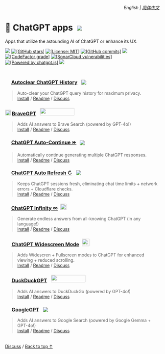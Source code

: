 <div align="right">
    <h6>
        <picture>
            <source type="image/svg+xml" media="(prefers-color-scheme: dark)" srcset="https://raw.githubusercontent.com/KudoAI/chatgpt.js/main/media/images/icons/earth-americas-white-icon32.svg">
            <img height=14 src="https://raw.githubusercontent.com/KudoAI/chatgpt.js/main/media/images/icons/earth-americas-icon32.svg">
        </picture>
        &nbsp;English |
        <a href="zh-cn#readme">简体中文</a>
    </h6>
</div>

# 🤖 ChatGPT apps &nbsp;[![](https://img.shields.io/twitter/url/http/shields.io.svg?style=social)](https://twitter.com/intent/tweet?text=Check%20these%20%23ChatGPT%20add-ons%20out%21&url=https://github.com/adamlui/chatgpt-addons&hashtags=greasemonkey,userscript,javascript,ai)

Apps that utilize the astounding AI of ChatGPT or enhance its UX.

![](https://img.shields.io/badge/Users-200,000+-44cc11?logo=weightsandbiases&logoColor=white&labelColor=464646&style=for-the-badge)
[![\[GitHub stars\]](https://img.shields.io/github/stars/adamlui/chatgpt-apps?label=Stars&logo=github&logoColor=white&labelColor=464646&color=af68ff&style=for-the-badge)](https://github.com/adamlui/chatgpt-apps/stargazers)
[![\[License: MIT\]](https://img.shields.io/badge/License-MIT-orange.svg?logo=internetarchive&logoColor=white&labelColor=464646&style=for-the-badge)](https://github.com/adamlui/chatgpt-apps/blob/main/LICENSE.md)
[![\[GitHub commits\]](https://img.shields.io/github/commit-activity/m/adamlui/chatgpt-apps?label=Commits&logo=github&logoColor=white&labelColor=464646&color=blue&style=for-the-badge)](https://github.com/adamlui/chatgpt-apps/commits)
![](https://img.shields.io/badge/Clones-7.2K/month-869da0?logo=github&logoColor=white&labelColor=464646&style=for-the-badge)
[![\[CodeFactor grade\]](https://img.shields.io/codefactor/grade/github/adamlui/chatgpt-apps?label=Code+Quality&logo=codefactor&logoColor=white&labelColor=464646&color=b5fc7b&style=for-the-badge)](https://www.codefactor.io/repository/github/adamlui/chatgpt-apps)
[![\[SonarCloud vulnerabilities\]](https://img.shields.io/badge/dynamic/json?url=https%3A%2F%2Fsonarcloud.io%2Fapi%2Fmeasures%2Fcomponent%3Fcomponent%3Dadamlui_chatgpt-apps%26metricKeys%3Dvulnerabilities&query=%24.component.measures.0.value&style=for-the-badge&logo=sonarcloud&logoColor=white&labelColor=464646&label=Vulnerabilities&color=gold)](https://sonarcloud.io/component_measures?metric=new_vulnerabilities&id=adamlui_chatgpt-apps)
[![\[Powered by chatgpt.js\]](https://img.shields.io/badge/Powered_by-chatgpt.js-black?logo=gamejolt&logoColor=white&labelColor=464646&style=for-the-badge)](https://github.com/KudoAI/chatgpt.js?utm_source=chatgpt_apps&utm_content=github_shield)
<img src="https://img.shields.io/badge/jsDelivr_Requests-1,300,000+/month-2bbbd8.svg?logo=jsdelivr&logoColor=white&labelColor=464646&style=for-the-badge">

<img height=10px width="100%" src="https://raw.githubusercontent.com/andreasbm/readme/master/assets/lines/aqua.png">

### <picture><source type="image/png" media="(prefers-color-scheme: dark)" srcset="https://i.imgur.com/RduASbD.png"><img width=16 src="https://raw.githubusercontent.com/adamlui/chatgpt-userscripts/main/media/icons/openai-favicon64.png"></picture> [Autoclear ChatGPT History](../autoclear-chatgpt-history) &nbsp;<a href="https://github.com/awesome-scripts/awesome-userscripts#privacy"><img src="https://awesome.re/mentioned-badge.svg" style="margin:0 0 -2px 5px"></a>

> Auto-clear your ChatGPT query history for maximum privacy.
<br>[Install](https://github.com/adamlui/chatgpt-apps/tree/main/autoclear-chatgpt-history#-installation) /
[Readme](https://github.com/adamlui/chatgpt-apps/tree/main/autoclear-chatgpt-history#readme) /
[Discuss](https://github.com/adamlui/chatgpt-apps/discussions)

### <img style="margin-bottom:-1px" src="https://media.bravegpt.com/images/icons/bravegpt/icon48.png?latest" width=18> [BraveGPT](../bravegpt) &nbsp;<a href="https://www.producthunt.com/posts/bravegpt?utm_source=badge-featured&utm_medium=badge&utm_souce=badge-bravegpt" target="_blank"><img src="https://api.producthunt.com/widgets/embed-image/v1/featured.svg?post_id=385630&theme=light" style="width: 112px; height: 24px; margin:0 0 -4px 5px;" width="112" height="24" /></a>

> Adds AI answers to Brave Search (powered by GPT-4o!)
<br>[Install](https://github.com/adamlui/chatgpt-apps/tree/main/bravegpt#-installation) /
[Readme](https://github.com/adamlui/chatgpt-apps/tree/main/bravegpt#readme) /
[Discuss](https://github.com/adamlui/chatgpt-apps/discussions)

### <picture><source type="image/png" media="(prefers-color-scheme: dark)" srcset="https://i.imgur.com/RduASbD.png"><img width=16 src="https://raw.githubusercontent.com/adamlui/chatgpt-userscripts/main/media/icons/openai-favicon64.png"></picture> [ChatGPT Auto-Continue ⏩](../chatgpt-auto-continue) &nbsp;<a href="https://github.com/awesome-scripts/awesome-userscripts#chatgpt"><img src="https://awesome.re/mentioned-badge.svg" style="margin:0 0 -3px 3px"></a>

> Automatically continue generating multiple ChatGPT responses.
<br>[Install](https://github.com/adamlui/chatgpt-apps/tree/main/chatgpt-auto-continue#-installation) /
[Readme](https://github.com/adamlui/chatgpt-apps/tree/main/chatgpt-auto-continue#readme) /
[Discuss](https://github.com/adamlui/chatgpt-apps/discussions)

### <picture><source type="image/png" media="(prefers-color-scheme: dark)" srcset="https://i.imgur.com/RduASbD.png"><img width=16 src="https://raw.githubusercontent.com/adamlui/chatgpt-userscripts/main/media/icons/openai-favicon64.png"></picture> [ChatGPT Auto Refresh ↻](../chatgpt-auto-refresh) &nbsp;<a href="https://github.com/awesome-scripts/awesome-userscripts#chatgpt"><img src="https://awesome.re/mentioned-badge.svg" style="margin:0 0 -2px 5px"></a>

> Keeps ChatGPT sessions fresh, eliminating chat time limits + network errors + Cloudflare checks.
<br>[Install](https://github.com/adamlui/chatgpt-apps/tree/main/chatgpt-auto-refresh#-installation) /
[Readme](https://github.com/adamlui/chatgpt-apps/tree/main/chatgpt-auto-refresh#readme) /
[Discuss](https://github.com/adamlui/chatgpt-apps/discussions)

### <picture><source type="image/png" media="(prefers-color-scheme: dark)" srcset="https://i.imgur.com/RduASbD.png"><img width=16 src="https://raw.githubusercontent.com/adamlui/chatgpt-userscripts/main/media/icons/openai-favicon64.png"></picture> [ChatGPT Infinity ∞](../chatgpt-infinity) &nbsp;<a href="https://chrome.chatgptinfinity.com"><img height=20 src="https://media.chatgptinfinity.com/images/badges/chrome-web-store/featured-by-google/badge500x91.png?latest"></a>

> Generate endless answers from all-knowing ChatGPT (in any language!)
<br>[Install](https://github.com/adamlui/chatgpt-apps/tree/main/chatgpt-infinity#-installation) /
[Readme](https://github.com/adamlui/chatgpt-apps/tree/main/chatgpt-infinity#readme) /
[Discuss](https://github.com/adamlui/chatgpt-apps/discussions)

### <img width=17 style="margin-bottom:-1px" src="https://raw.githubusercontent.com/adamlui/chatgpt-widescreen/main/media/images/icons/widescreen-robot-emoji/icon16.png"> [ChatGPT Widescreen Mode](../chatgpt-widescreen) <img src="https://raw.githubusercontent.com/adamlui/chatgpt-widescreen/main/media/images/badges/product-hunt/product-of-the-week-2-larger-centered-rounded-light.svg" style="width: auto; height: 24px; margin:0 0 -4px 5px;" width="auto" height="24" />

> Adds Widescren + Fullscreen modes to ChatGPT for enhanced viewing + reduced scrolling.
<br>[Install](https://github.com/adamlui/chatgpt-apps/tree/main/chatgpt-widescreen#-installation) /
[Readme](https://github.com/adamlui/chatgpt-apps/tree/main/chatgpt-widescreen#readme) /
[Discuss](https://github.com/adamlui/chatgpt-apps/discussions)

### <img style="margin-bottom:-1px" src="https://media.ddgpt.com/images/icons/duckduckgpt/icon48.png?latest" width=17> [DuckDuckGPT](../duckduckgpt) &nbsp;<a href="https://www.producthunt.com/posts/duckduckgpt?utm_source=badge-featured&utm_medium=badge&utm_souce=badge-duckduckgpt" target="_blank"><img src="https://api.producthunt.com/widgets/embed-image/v1/featured.svg?post_id=379261&theme=light" style="width: 112px; height: 24px; margin:0 0 -4px 5px;" width="112" height="24" /></a>

> Adds AI answers to DuckDuckGo (powered by GPT-4o!)
<br>[Install](https://github.com/adamlui/chatgpt-apps/tree/main/duckduckgpt#-installation) /
[Readme](https://github.com/adamlui/chatgpt-apps/tree/main/duckduckgpt#readme) /
[Discuss](https://github.com/adamlui/chatgpt-apps/discussions)

### <picture><source type="image/png" media="(prefers-color-scheme: dark)" srcset="https://media.googlegpt.io/images/icons/googlegpt/white/icon32.png?latest"><img width=17 src="https://media.googlegpt.io/images/icons/googlegpt/black/icon32.png?latest"></picture> [GoogleGPT](../googlegpt) &nbsp;<a href="https://github.com/awesome-scripts/awesome-userscripts#chatgpt"><img src="https://awesome.re/mentioned-badge.svg" style="margin:0 0 -2px 5px"></a>

> Adds AI answers to Google Search (powered by Google Gemma + GPT-4o!)
<br>[Install](https://greasyfork.org/scripts/478597-googlegpt) /
[Readme](https://github.com/adamlui/chatgpt-apps/tree/main/googlegpt#readme) /
[Discuss](https://github.com/adamlui/chatgpt-apps/discussions)

<img height=6px width="100%" src="https://raw.githubusercontent.com/andreasbm/readme/master/assets/lines/aqua.png">

[Discuss](https://github.com/adamlui/chatgpt-apps/discussions) /
<a href="#------------------------------------------------english---------简体中文----">Back to top ↑</a>
